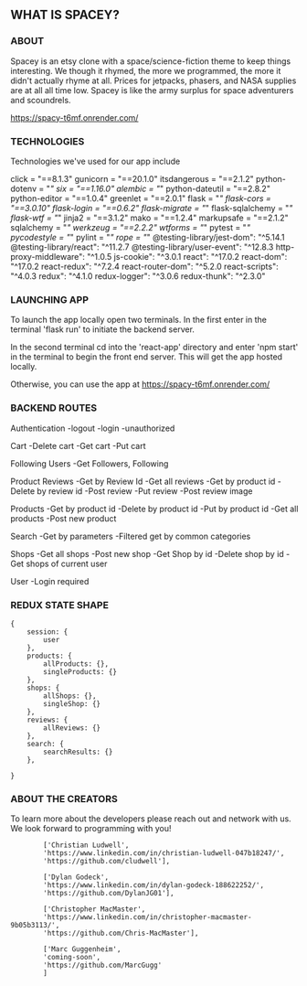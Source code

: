 
## WHAT IS SPACEY?

### ABOUT
Spacey is an etsy clone with a space/science-fiction theme to keep things interesting. We though it rhymed, the more we programmed, the more it didn't actually rhyme at all. Prices for jetpacks, phasers, and NASA supplies are at all all time low. Spacey is like the army surplus for space adventurers and scoundrels.


https://spacy-t6mf.onrender.com/


### TECHNOLOGIES

Technologies we've used for our app include

click = "==8.1.3"
gunicorn = "==20.1.0"
itsdangerous = "==2.1.2"
python-dotenv = "*"
six = "==1.16.0"
alembic = "*"
python-dateutil = "==2.8.2"
python-editor = "==1.0.4"
greenlet = "==2.0.1"
flask = "*"
flask-cors = "==3.0.10"
flask-login = "==0.6.2"
flask-migrate = "*"
flask-sqlalchemy = "*"
flask-wtf = "*"
jinja2 = "==3.1.2"
mako = "==1.2.4"
markupsafe = "==2.1.2"
sqlalchemy = "*"
werkzeug = "==2.2.2"
wtforms = "*"
pytest = "*"
pycodestyle = "*"
pylint = "*"
rope = "*"
@testing-library/jest-dom": "^5.14.1
@testing-library/react": "^11.2.7
@testing-library/user-event": "^12.8.3
http-proxy-middleware": "^1.0.5
js-cookie": "^3.0.1
react": "^17.0.2
react-dom": "^17.0.2
react-redux": "^7.2.4
react-router-dom": "^5.2.0
react-scripts": "^4.0.3
redux": "^4.1.0
redux-logger": "^3.0.6
redux-thunk": "^2.3.0"

### LAUNCHING APP

To launch the app locally open two terminals.
In the first enter in the terminal 'flask run' to initiate the backend server.

In the second terminal cd into the 'react-app' directory and enter 'npm start' in the terminal to begin the front end server. This will get the app hosted locally.

Otherwise, you can use the app at
https://spacy-t6mf.onrender.com/

### BACKEND ROUTES

Authentication
-logout
-login
-unauthorized

Cart
-Delete cart
-Get cart
-Put cart

Following Users
-Get Followers, Following

Product Reviews
-Get by Review Id
-Get all reviews
-Get by product id
-Delete by review id
-Post review
-Put review
-Post review image

Products
-Get by product id
-Delete by product id
-Put by product id
-Get all products
-Post new product

Search
-Get by parameters
-Filtered get by common categories

Shops
-Get all shops
-Post new shop
-Get Shop by id
-Delete shop by id
-Get shops of current user

User
-Login required

### REDUX STATE SHAPE
```
{
    session: {
        user
    },
    products: {
        allProducts: {},
        singleProducts: {}
    },
    shops: {
        allShops: {},
        singleShop: {}
    },
    reviews: {
        allReviews: {}
    },
    search: {
        searchResults: {}
    },

}
```

### ABOUT THE CREATORS

To learn more about the developers please reach out and network with us. We look forward to programming with you!
```
        ['Christian Ludwell',
        'https://www.linkedin.com/in/christian-ludwell-047b18247/',
        'https://github.com/cludwell'],

        ['Dylan Godeck',
        'https://www.linkedin.com/in/dylan-godeck-188622252/',
        'https://github.com/DylanJG01'],

        ['Christopher MacMaster',
        'https://www.linkedin.com/in/christopher-macmaster-9b05b3113/',
        'https://github.com/Chris-MacMaster'],

        ['Marc Guggenheim',
        'coming-soon',
        'https://github.com/MarcGugg'
        ]
```
